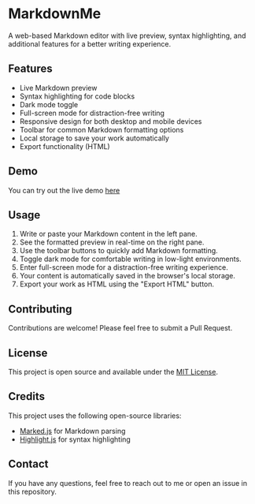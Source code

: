# MarkdownMe
A web-based Markdown editor with live preview, syntax highlighting, and additional features for a better writing experience.

## Features

- Live Markdown preview
- Syntax highlighting for code blocks
- Dark mode toggle
- Full-screen mode for distraction-free writing
- Responsive design for both desktop and mobile devices
- Toolbar for common Markdown formatting options
- Local storage to save your work automatically
- Export functionality (HTML)

## Demo

You can try out the live demo [here](https://daniissac.com/markdown)



## Usage

1. Write or paste your Markdown content in the left pane.
2. See the formatted preview in real-time on the right pane.
3. Use the toolbar buttons to quickly add Markdown formatting.
4. Toggle dark mode for comfortable writing in low-light environments.
5. Enter full-screen mode for a distraction-free writing experience.
6. Your content is automatically saved in the browser's local storage.
7. Export your work as HTML using the "Export HTML" button.

## Contributing

Contributions are welcome! Please feel free to submit a Pull Request.

## License

This project is open source and available under the [MIT License](LICENSE).

## Credits

This project uses the following open-source libraries:
- [Marked.js](https://marked.js.org/) for Markdown parsing
- [Highlight.js](https://highlightjs.org/) for syntax highlighting

## Contact

If you have any questions, feel free to reach out to me or open an issue in this repository.
